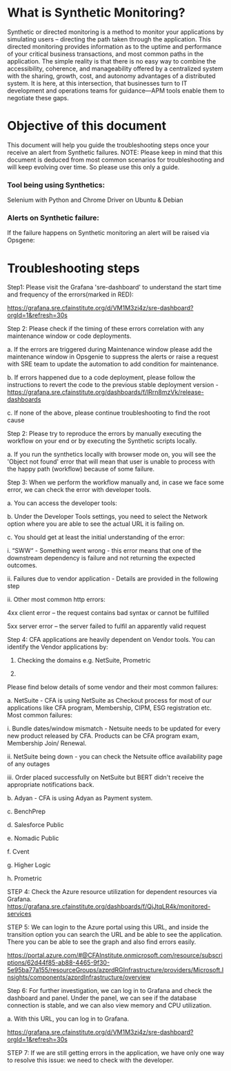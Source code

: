 # What is Synthetic Monitoring?

Synthetic or directed monitoring is a method to monitor your applications by simulating users – directing the path taken through the application. This directed monitoring provides information as to the uptime and performance of your critical business transactions, and most common paths in the application. The simple reality is that there is no easy way to combine the accessibility, coherence, and manageability offered by a centralized system with the sharing, growth, cost, and autonomy advantages of a distributed system. It is here, at this intersection, that businesses turn to IT development and operations teams for guidance—APM tools enable them to negotiate these gaps.



# Objective of this document

This document will help you guide the troubleshooting steps once your receive an alert from Synthetic failures.
NOTE: Please keep in mind that this document is deduced from most common scenarios for troubleshooting and will keep evolving over time. So please use this only a guide.



### Tool being using Synthetics: 
Selenium with Python and Chrome Driver on Ubuntu & Debian



### Alerts on Synthetic failure:

If the failure happens on Synthetic monitoring an alert will be raised via Opsgene:





# Troubleshooting steps

Step1: Please visit the Grafana 'sre-dashboard' to understand the start time and frequency of the errors(marked in RED):

https://grafana.sre.cfainstitute.org/d/VM1M3zi4z/sre-dashboard?orgId=1&refresh=30s



Step 2: Please check if the timing of these errors correlation with any maintenance window or code deployments.

a.  If the errors are triggered during Maintenance window please add the maintenance window in Opsgenie to suppress the alerts or raise a request with SRE team to update the automation to add condition for maintenance.

b. If errors happened due to a code deployment, please follow the instructions to revert the code to the previous stable deployment version - https://grafana.sre.cfainstitute.org/dashboards/f/lRrn8mzVk/release-dashboards

c. If none of the above, please continue troubleshooting to find the root cause

Step 2: Please try to reproduce the errors by manually executing the workflow on your end or by executing the Synthetic scripts locally.

a. If you run the synthetics locally with browser mode on, you will see the 'Object not found' error that will mean that user is unable to process with the happy path (workflow) because of some failure.



Step 3: When we perform the workflow manually and, in case we face some error, we can check the error with developer tools.

  a. You can access the developer tools:

  



  b. Under the Developer Tools settings, you need to select the Network option where you are able to see the actual URL it is failing on.

  





c. You should get at least the initial understanding of the error:

i. “SWW“ - Something went wrong - this error means that one of the downstream dependency is failure and not returning the expected outcomes.

ii. Failures due to vendor application - Details are provided in the following step

ii. Other most common http errors:

4xx client error – the request contains bad syntax or cannot be fulfilled

5xx server error – the server failed to fulfil an apparently valid request



Step 4: CFA applications are heavily dependent on Vendor tools. You can identify the Vendor applications by:
1. Checking the domains e.g. NetSuite, Prometric 

2. 



Please find below details of some vendor and their most common failures:

a. NetSuite - CFA is using NetSuite as Checkout process for most of our applications like CFA program, Membership, CIPM, ESG registration etc. Most common failures:

i. Bundle dates/window mismatch - Netsuite needs to be updated for every new product released by CFA. Products can be CFA program exam, Membership Join/ Renewal. 

ii. NetSuite being down - you can check the Netsuite office availability page of any outages

iii. Order placed successfully on NetSuite but BERT didn't receive the appropriate notifications back.

b. Adyan - CFA is using Adyan as Payment system. 

c. BenchPrep

d. Salesforce Public

e. Nomadic Public

f. Cvent

g. Higher Logic

h. Prometric

STEP 4:  Check the Azure resource utilization for dependent resources via Grafana.
https://grafana.sre.cfainstitute.org/dashboards/f/QjJtqLR4k/monitored-services


STEP 5:  We can login to the Azure portal using this URL, and inside the transition option you can search the URL and be able to see the application. There you can be able to see the graph and also find errors easily.

https://portal.azure.com/#@CFAInstitute.onmicrosoft.com/resource/subscriptions/62d44f85-ab88-4465-9f30-5e95ba77a155/resourceGroups/azprdRGInfrastructure/providers/Microsoft.Insights/components/azprdInfrastructure/overview 







   



Step 6:  For further investigation, we can log in to Grafana and check the dashboard and panel. Under the panel, we can see if the database connection is stable, and we can also view memory and CPU utilization.

  a. With this URL, you can log in to Grafana.

https://grafana.sre.cfainstitute.org/d/VM1M3zi4z/sre-dashboard?orgId=1&refresh=30s

STEP 7:  If we are still getting errors in the application, we have only one way to resolve this issue: we need to check with the developer.
